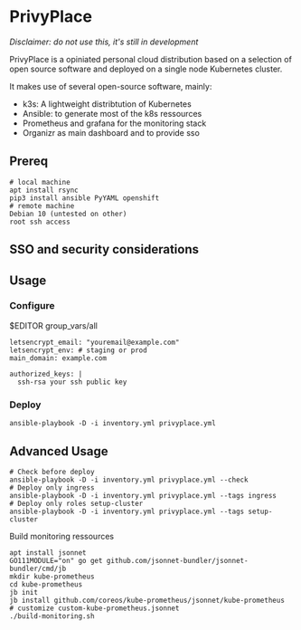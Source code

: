 # PrivyPlace

*Disclaimer: do not use this, it's still in development*

PrivyPlace is a opiniated personal cloud distribution based on a selection of open source software and deployed on a single node Kubernetes cluster.

It makes use of several open-source software, mainly:

- k3s: A lightweight distribtution of Kubernetes
- Ansible: to generate most of the k8s ressources
- Prometheus and grafana for the monitoring stack
- Organizr as main dashboard and to provide sso

## Prereq


```
# local machine
apt install rsync
pip3 install ansible PyYAML openshift
# remote machine
Debian 10 (untested on other)
root ssh access
```

## SSO and security considerations

## Usage

### Configure

$EDITOR group_vars/all

```
letsencrypt_email: "youremail@example.com"
letsencrypt_env: # staging or prod
main_domain: example.com 

authorized_keys: |
  ssh-rsa your ssh public key

```

### Deploy
```
ansible-playbook -D -i inventory.yml privyplace.yml
```

## Advanced Usage

```
# Check before deploy
ansible-playbook -D -i inventory.yml privyplace.yml --check
# Deploy only ingress
ansible-playbook -D -i inventory.yml privyplace.yml --tags ingress
# Deploy only roles setup-cluster
ansible-playbook -D -i inventory.yml privyplace.yml --tags setup-cluster
```

Build monitoring ressources

```
apt install jsonnet
GO111MODULE="on" go get github.com/jsonnet-bundler/jsonnet-bundler/cmd/jb
mkdir kube-prometheus
cd kube-prometheus
jb init
jb install github.com/coreos/kube-prometheus/jsonnet/kube-prometheus
# customize custom-kube-prometheus.jsonnet
./build-monitoring.sh
```
